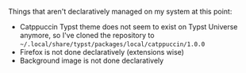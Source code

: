Things that aren't declaratively managed on my system at this point:
- Catppuccin Typst theme does not seem to exist on Typst Universe anymore, so I've cloned the repository to `~/.local/share/typst/packages/local/catppuccin/1.0.0`
- Firefox is not done declaratively (extensions wise)
- Background image is not done declaratively
